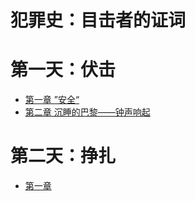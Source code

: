 # 犯罪史：目击者的证词

# 第一天：伏击

- [第一章 ”安全“](./day1_chapter1.md)
- [第二章 沉睡的巴黎——钟声响起](./day1_chapter2.md)


# 第二天：挣扎

- [第一章](./day1_chapter1.md)
